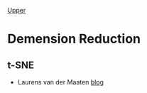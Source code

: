 [Upper](index.md)

# Demension Reduction

## t-SNE

- Laurens van der Maaten [blog](https://lvdmaaten.github.io/tsne/)
